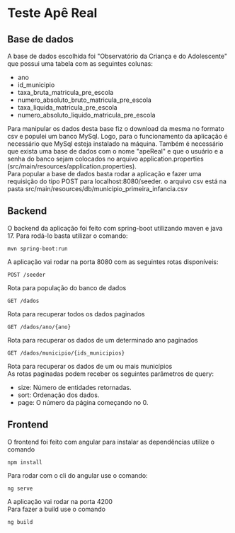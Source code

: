 # Teste Apê Real

## Base de dados
A base de dados escolhida foi "Observatório da Criança e do Adolescente" que possui uma tabela com as seguintes colunas:  
- ano
- id_municipio
- taxa_bruta_matricula_pre_escola
- numero_absoluto_bruto_matricula_pre_escola
- taxa_liquida_matricula_pre_escola
- numero_absoluto_liquido_matricula_pre_escola

Para manipular os dados desta base fiz o download da mesma no formato csv e populei um banco MySql. Logo, para o funcionamento da aplicação é necessário que MySql esteja instalado na máquina. Também é necessário que exista uma base de dados com o nome "apeReal" e que o usuário e a senha do banco sejam colocados no arquivo application.properties (src/main/resources/application.properties).  
Para popular a base de dados basta rodar a aplicação e fazer uma requisição do tipo POST para localhost:8080/seeder. o arquivo csv está na pasta src/main/resources/db/municipio_primeira_infancia.csv

## Backend

O backend da aplicação foi feito com spring-boot utilizando maven e java 17. Para rodá-lo basta utilizar o comando:
```
mvn spring-boot:run 
```
A aplicação vai rodar na porta 8080 com as seguintes rotas disponíveis:
```
POST /seeder
```
Rota para população do banco de dados
```
GET /dados
```
Rota para recuperar todos os dados paginados
```
GET /dados/ano/{ano}
```
Rota para recuperar os dados de um determinado ano paginados
```
GET /dados/municipio/{ids_municipios}
```
Rota para recuperar os dados de um ou mais municípios  
As rotas paginadas podem receber os seguintes parâmetros de query:
- size: Número de entidades retornadas.
- sort: Ordenação dos dados.
- page: O número da página começando no 0. 
## Frontend

O frontend foi feito com angular para instalar as dependências utilize o comando 
```
npm install
```
Para rodar com o cli do angular use o comando:
```
ng serve
```
A aplicação vai rodar na porta 4200  
Para fazer a build use o comando
```
ng build
``` 
